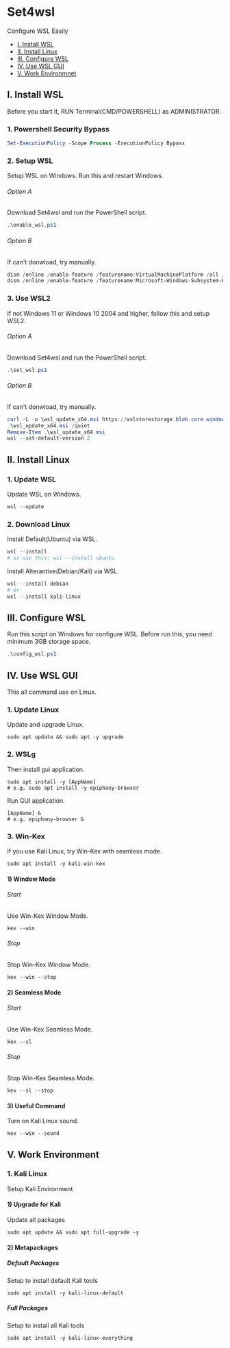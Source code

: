 # Set4wsl
Configure WSL Easily

* [I. Install WSL](#i-install-wsl)
* [II. Install Linux](#ii-install-linux)
* [III. Configure WSL](#iii-configure-wsl)
* [IV. Use WSL GUI](#iv-use-wsl-gui)
* [V. Work Environmnet](#v-work-environment)

## I. Install WSL
Before you start it, RUN  Terminal(CMD/POWERSHELL) as ADMINISTRATOR.
### 1. Powershell Security Bypass
```powershell
Set-ExecutionPolicy -Scope Process -ExecutionPolicy Bypass
```
### 2. Setup WSL
Setup WSL on Windows. Run this and restart Windows.
###### Option A
Download Set4wsl and run the PowerShell script.
```powershell
.\enable_wsl.ps1
```
###### Option B
If can't donwload, try manually.
```powershell
dism /online /enable-feature /featurename:VirtualMachinePlatform /all /norestart
dism /online /enable-feature /featurename:Microsoft-Windows-Subsystem-Linux /all /norestart
```
### 3. Use WSL2
If not Windows 11 or Windows 10 2004 and higher, follow this and setup WSL2.
###### Option A
Download Set4wsl and run the PowerShell script.
```powershell
.\set_wsl.ps1
```
###### Option B
If can't donwload, try manually.
```powershell
curl -L -o \wsl_update_x64.msi https://wslstorestorage.blob.core.windows.net/wslblob/wsl_update_x64.msi
.\wsl_update_x64.msi /quiet
Remove-Item .\wsl_update_x64.msi
wsl --set-default-version 2
```

## II. Install Linux
### 1. Update WSL
Update WSL on Windows.
```powershell
wsl --update
```
### 2. Download Linux
Install Default(Ubuntu) via WSL.
```powershell
wsl --install
# or use this: wsl --install ubuntu 
```
Install Alterantive(Debian/Kali) via WSL.
```powershell
wsl --install debian
# or
wsl --install kali-linux
```

## III. Configure WSL
Run this script on Windows for configure WSL. Before run this, you need minimum 3GB storage space.
```powershell
.\config_wsl.ps1
```

## IV. Use WSL GUI
This all command use on Linux.
### 1. Update Linux
Update and upgrade Linux.
```shell
sudo apt update && sudo apt -y upgrade
```
### 2. WSLg
Then install gui application.
```shell
sudo apt install -y [AppName]
# e.g. sudo apt install -y epiphany-browser
```
Run GUI application.
```shell
[AppName] &
# e.g. epiphany-browser &
```
### 3. Win-Kex
If you use Kali Linux, try Win-Kex with seamless mode.
```shell
sudo apt install -y kali-win-kex
```
#### 1) Window Mode
###### Start
Use Win-Kex Window Mode.
```shell
kex --win
```
###### Stop
Stop Win-Kex Window Mode.
```shell
kex --win --stop
```
#### 2) Seamless Mode
###### Start
Use Win-Kex Seamless Mode.
```shell
kex --sl
```
###### Stop
Stop Win-Kex Seamless Mode.
```shell
kex --sl --stop
```
#### 3) Useful Command
Turn on Kali Linux sound.
```shell
kex --win --sound
```

## V. Work Environment
### 1. Kali Linux
Setup Kali Environment
#### 1) Upgrade for Kali
Update all packages
```shell
sudo apt update && sudo apt full-upgrade -y
```
#### 2) Metapackages
##### Default Packages
Setup to install default Kali tools
```shell
sudo apt install -y kali-linux-default
```
##### Full Packages
Setup to install all Kali tools
```shell
sudo apt install -y kali-linux-everything
```

